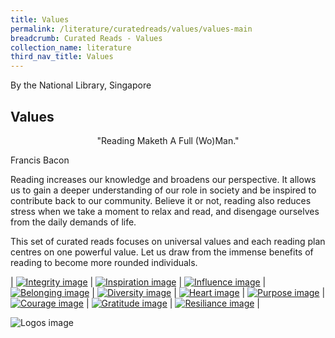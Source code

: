```yaml
---
title: Values
permalink: /literature/curatedreads/values/values-main
breadcrumb: Curated Reads - Values
collection_name: literature
third_nav_title: Values
---
```


By the National Library, Singapore

## **Values**

<p style="text-align:center;">"Reading Maketh A Full (Wo)Man."

Francis Bacon</p>
 
Reading increases our knowledge and broadens our perspective. It allows us to gain a deeper understanding of our role in society and be inspired to contribute back to our community. Believe it or not, reading also reduces stress when we take a moment to relax and read, and disengage ourselves from the daily demands of life.
 
This set of curated reads focuses on universal values and each reading plan centres on one powerful value. Let us draw from the immense benefits of reading to become more rounded individuals.

| [![Integrity image](/images/literature/curatedreads/values/Integrity-square.jpg)](/literature/curatedreads/values/integrity) | [![Inspiration image](/images/literature/curatedreads/values/Inspiration-square.jpg)](/literature/curatedreads/values/inspiration) | [![Influence image](/images/literature/curatedreads/values/Influence-square.jpg)](/literature/curatedreads/values/influence) | [![Belonging image](/images/literature/curatedreads/values/Belonging-square.jpg)](/literature/curatedreads/values/belonging)
| [![Diversity image](/images/literature/curatedreads/values/Diversity-square.jpg)](/literature/curatedreads/values/diversity) | [![Heart image](/images/literature/curatedreads/values/Heart-square.jpg)](/literature/curatedreads/values/heart) | [![Purpose image](/images/literature/curatedreads/values/Purpose-square.jpg)](/literature/curatedreads/values/purpose) | [![Courage image](/images/literature/curatedreads/values/Courage-square.jpg)](/literature/curatedreads/values/courage)
| [![Gratitude image](/images/literature/curatedreads/values/Gratitude-banner.jpg)](/literature/curatedreads/values/gratitude) | [![Resiliance image](/images/literature/curatedreads/values/Resilience-banner.jpg)](/literature/curatedreads/values/resilience) |

![Logos image](/images/literature/curatedreads/logos-updated.jpeg)